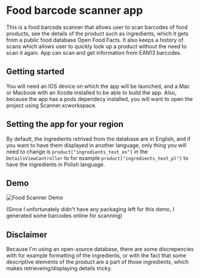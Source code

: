 
# Food barcode scanner app

This is a food barcode scanner that allows user to scan barcodes of food products, see the details of the product such as ingredients, which it gets from a public food database Open Food Facts. It also keeps a history of  scans which allows user to quickly look up a product without the need to scan it again. App can scan and get information from EAN13 barcodes.

## Getting started

You will need an IOS device on which the app will be launched, and a Mac or Macbook with an Xcode installed to be able to build the app. Also, because the app has a pods dependecy installed, you will want to open the project using Scanner.xcworkspace.

## Setting the app for your region
By default, the ingredients retrived from the database are in English, and if you want to have them displayed in another language, only thing you will need to change is `product["ingredients_text_en"]` in  the `DetailsViewController` to for example `product["ingredients_text_pl"]` to have the ingredients in Polish language.

## Demo
![Food Scanner Demo](demo/ScannerDemo.gif)

(Since I unfortunately didn't have any packaging left for this demo, I generated some barcodes online for scanning)
## Disclaimer
Because I'm using an open-source database, there are some discrepencies with for example formatting of the ingredients, or with the fact that some descriptive elements of the product are a part of those ingredients, which makes retrieveing/displaying details tricky.
